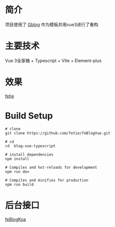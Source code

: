 # 简介
项目使用了 [Gblog](https://github.com/fengziye/Gblog) 作为模板并用vue3进行了重构

# 主要技术
Vue 3全家桶 + Typescript + Vite + Element-plus

# 效果
[fetie](http://fetie.cn)

# Build Setup
```
# clone
git clone https://github.com/fetie/feBlogVue.git
```
```
# cd
cd  blog-vue-typescript
```
```
# install dependencies
npm install
```
```
# Compiles and hot-reloads for development
npm run dev
```
```
# Compiles and minifies for production
npm run build
```
# 后台接口
[feBlogKoa](https://github.com/fetie/feBlogKoa)